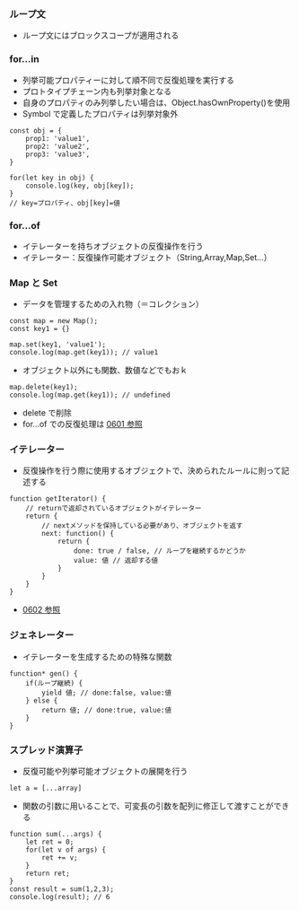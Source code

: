 ### ループ文

- ループ文にはブロックスコープが適用される

### for...in

- 列挙可能プロパティーに対して順不同で反復処理を実行する
- プロトタイプチェーン内も列挙対象となる
- 自身のプロパティのみ列挙したい場合は、Object.hasOwnProperty()を使用
- Symbol で定義したプロパティは列挙対象外

```
const obj = {
	prop1: 'value1',
	prop2: 'value2',
	prop3: 'value3',
}

for(let key in obj) {
	console.log(key, obj[key]);
}
// key=プロパティ、obj[key]=値
```

### for...of

- イテレーターを持ちオブジェクトの反復操作を行う
- イテレーター：反復操作可能オブジェクト（String,Array,Map,Set...）

### Map と Set

- データを管理するための入れ物（＝コレクション）

```
const map = new Map();
const key1 = {}

map.set(key1, 'value1');
console.log(map.get(key1)); // value1
```

- オブジェクト以外にも関数、数値などでもおｋ

```
map.delete(key1);
console.log(map.get(key1)); // undefined
```

- delete で削除
- for...of での反復処理は [0601 参照](0601/main.js)

### イテレーター

- 反復操作を行う際に使用するオブジェクトで、決められたルールに則って記述する

```
function getIterator() {
	// returnで返却されているオブジェクトがイテレーター
	return {
		// nextメソッドを保持している必要があり、オブジェクトを返す
		next: function() {
			return {
				done: true / false, // ループを継続するかどうか
				value: 値 // 返却する値
			}
		}
	}
}
```

- [0602 参照](0602/main.js)

### ジェネレーター

- イテレーターを生成するための特殊な関数

```
function* gen() {
	if(ループ継続) {
		yield 値; // done:false, value:値
	} else {
		return 値; // done:true, value:値
	}
}
```

### スプレッド演算子

- 反復可能や列挙可能オブジェクトの展開を行う

```
let a = [...array]
```

- 関数の引数に用いることで、可変長の引数を配列に修正して渡すことができる

```
function sum(...args) {
	let ret = 0;
	for(let v of args) {
		ret += v;
	}
	return ret;
}
const result = sum(1,2,3);
console.log(result); // 6
```

